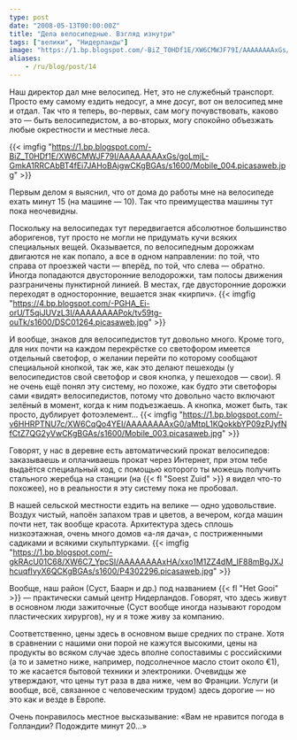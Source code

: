 ```yaml
---
type: post
date: "2008-05-13T00:00:00Z"
title: "Дела велосипедные. Взгляд изнутри"
tags: ["велики", "Нидерланды"]
image: "https://1.bp.blogspot.com/-BiZ_T0HDf1E/XW6CMWJF79I/AAAAAAAAxGs/goLmjL-GmkA1RRCAbBT4fEi7JAHoBAjgwCKgBGAs/s1600/Mobile_004.picasaweb.jpg"
aliases:
    - /ru/blog/post/14
---
```


Наш директор дал мне велосипед. Нет, это не служебный транспорт. Просто ему самому ездить недосуг, а мне досуг, вот он велосипед мне и отдал. Так что я теперь, во-первых, сам могу почувствовать, каково это — быть велосипедистом, а во-вторых, могу спокойно объезжать любые окрестности и местные леса.

<!--more-->

{{< imgfig "https://1.bp.blogspot.com/-BiZ_T0HDf1E/XW6CMWJF79I/AAAAAAAAxGs/goLmjL-GmkA1RRCAbBT4fEi7JAHoBAjgwCKgBGAs/s1600/Mobile_004.picasaweb.jpg" >}}

Первым делом я выяснил, что от дома до работы мне на велосипеде ехать минут 15 (на машине — 10). Так что преимущества машины тут пока неочевидны.

Поскольку на велосипедах тут передвигается абсолютное большинство аборигенов, тут просто не могли не придумать кучи всяких специальных вещей. Оказывается, по велосипедным дорожкам двигаются не как попало, а все в одном направлении: по той, что справа от проезжей части — вперёд, по той, что слева — обратно. Иногда попадаются двусторонние велодорожки, там полосы движения разграничены пунктирной линией. В местах, где двусторонние дорожки переходят в односторонние, вешается знак «кирпич».
{{< imgfig "https://4.bp.blogspot.com/-PGHA_Ei-orU/T5qiJUVzL3I/AAAAAAAAPok/tv59tg-ouTk/s1600/DSC01264.picasaweb.jpg" >}}

И вообще, знаков для велосипедистов тут довольно много. Кроме того, для них почти на каждом перекрёстке со светофором имеется отдельный светофор, о желании перейти по которому сообщают специальной кнопкой, так же, как это делают пешеходы (у велосипедистов свой светофор и своя кнопка, у пешеходов — свои). Я не очень ещё понял эту систему, но похоже, как будто эти светофоры сами «видят» велосипедистов, потому что довольно часто включают зелёный в момент, когда к ним подъезжаешь. А кнопка, может быть, так просто, дублирует фотоэлемент…
{{< imgfig "https://1.bp.blogspot.com/-v6HHRPTNU7c/XW6CqQo4YEI/AAAAAAAAxG0/aMtpL1KQokkbYP09zPJyfNfCtZ7QG2yVwCKgBGAs/s1600/Mobile_003.picasaweb.jpg" >}}

Говорят, у нас в деревне есть автоматический прокат велосипедов: заказываешь и оплачиваешь прокат через Интернет, при этом тебе выдаётся специальный код, с помощью которого ты можешь получить стального жеребца на станции (на {{< fl "Soest Zuid" >}} я видел что-то похожее), но в реальности я эту систему пока не пробовал.

В нашей сельской местности ездить на велике — одно удовольствие. Воздух чистый, напоён запахом трав и цветов, а вечером, когда машин почти нет, так вообще красота. Архитектура здесь сплошь низкоэтажная, очень много домов «а-ля дача», с постриженными садиками и всякими скульптурками.
{{< imgfig "https://1.bp.blogspot.com/-gkRAcU01C68/XW6C7_YpcSI/AAAAAAAAxHA/xxo1M1ZZ4dM_IF88mBgJXJhcuqfIvyX6QCKgBGAs/s1600/P4302296.picasaweb.jpg" >}}

Вообще, наш район (Суст, Баарн и др.) под названием {{< fl "Het Gooi" >}} — практически самый центр Нидерландов. Говорят, что здесь живут в основном люди зажиточные (Суст вообще иногда называют городом пластических хирургов), ну и я тоже живу за компанию.

Соответственно, цены здесь в основном выше средних по стране. Хотя в сравнении с нашими они порой не кажутся высокими, цены на продукты во всяком случае здесь вполне сопоставимы с российскими (а то и заметно ниже, например, подсолнечное масло стоит около €1), то же касается бытовой техники и электроники. Очевидцы же утверждают, что цены тут раза в два ниже, чем во Франции. Услуги (и вообще, всё, связанное с человеческим трудом) здесь дорогие — но это как и везде в Европе.

Очень понравилось местное высказывание: «Вам не нравится погода в Голландии? Подождите минут 20…»
